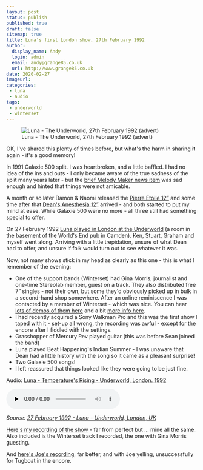 ```yaml
---
layout: post
status: publish
published: true
draft: false
sitemap: true
title: Luna's first London show, 27th February 1992
author:
  display_name: Andy
  login: admin
  email: andy@grange85.co.uk
  url: http://www.grange85.co.uk
date: 2020-02-27
imageurl: 
categories:
 - luna
 - audio
tags:
 - underworld
 - winterset
---
```

<figure class="caption aligncenter"><img src="https://media.fullofwishes.co.uk/02-luna/docs/Luna_PrintAd_1992.jpg" alt="Luna - The Underworld, 27th February 1992 (advert)" /><figcaption class="caption-text">Luna - The Underworld, 27th February 1992 (advert)</figcaption></figure>
OK, I've shared this plenty of times before, but what's the harm in sharing it again - it's a good memory!

In 1991 Galaxie 500 split. I was heartbroken, and a little baffled. I had no idea of the ins and outs - I only became aware of the true sadness of the split many years later - but the [brief Melody Maker news item](https://www.fullofwishes.co.uk/articles/1991-05-04-galaxie-500-split/) was sad enough and hinted that things were not amicable.

A month or so later Damon & Naomi released the [Pierre Etoile 12”](https://www.fullofwishes.co.uk/database/damon-and-naomi/releases/damon-and-naomi-pierre-etoile/) and some time after that [Dean's Anesthesia 12”](https://www.fullofwishes.co.uk/database/dean-and-britta/dean-wareham-releases/dean-wareham-anesthesia/) arrived - and both started to put my mind at ease. While Galaxie 500 were no more - all three still had something special to offer.

On 27 February 1992 [Luna played in London at the Underworld](https://www.fullofwishes.co.uk/database/luna/shows/1992/1992-02-27-luna-underworld-london-uk/) (a room in the basement of the World's End pub in Camden). Ken, Stuart, Graham and myself went along. Arriving with a little trepidation, unsure of what Dean had to offer, and unsure if folk would turn out to see whatever it was.

Now, not many shows stick in my head as clearly as this one - this is what I remember of the evening:

 - One of the support bands (Winterset) had Gina Morris, journalist and one-time Stereolab member, guest on a track. They also distributed free 7” singles - not their own, but some they'd obviously picked up in bulk in a second-hand shop somewhere. After an online reminiscence I was contacted by a member of Winterset - which was nice. You can hear [lots of demos of them here](https://soundcloud.com/winterset) and a bit [more info here](https://greasepaintpeel.blogspot.com/2019/03/the-comedy-of-errors-winterset-horse-of.html).
 - I had recently acquired a Sony Walkman Pro and this was the first show I taped with it - set-up all wrong, the recording was awful - except for the encore after I fiddled with the settings.
 - Grasshopper of Mercury Rev played guitar (this was before Sean joined the band)
 - Luna played Beat Happening's Indian Summer - I was unaware that Dean had a little history with the song so it came as a pleasant surprise!
 - Two Galaxie 500 songs!
 - I left reassured that things looked like they were going to be just fine.

<div class="well">
  <p class="audio">Audio: <a href="https://media.fullofwishes.co.uk/02-luna/audio/1992-02-27_Luna_Temperatures-Rising.mp3">Luna - Temperature's Rising - Underworld, London. 1992</a></p>
  <audio controls="controls" preload="none" src="https://media.fullofwishes.co.uk/02-luna/audio/1992-02-27_Luna_Temperatures-Rising.mp3"></audio>
  <p class="source small text-right"><em>Source: <a href="/database/luna/shows/1992/1992-02-27-luna-underworld-london-uk/">27 February 1992 - Luna - Underworld, London, UK</a></em></p>
</div>

[Here's my recording of the show](http://www.mediafire.com/file/bd3tpmsa35d6u6p/luna-1992-02-27_-the-underworld-london-uk-andy-16bit.zip/file) - far from perfect but ... mine all the same. Also included is the Winterset track I recorded, the one with Gina Morris guesting.

And [here's Joe's recording](http://www.mediafire.com/file/jtwwjsudgcqslai/luna-1992-02-27_-the-underworld-london-uk-joe-24bit.zip/file), far better, and with Joe yelling, unsuccessfully for Tugboat in the encore.


